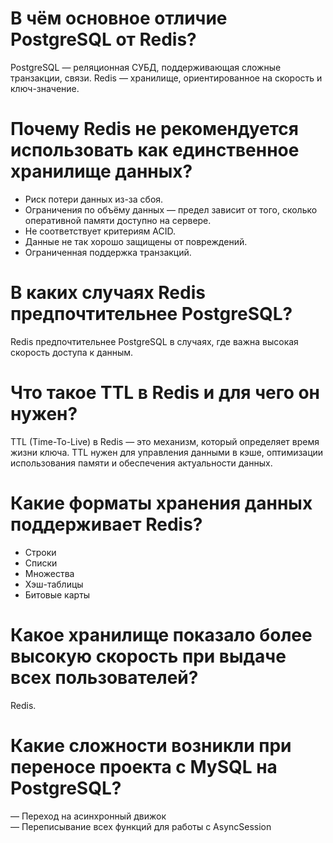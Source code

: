 # В чём основное отличие PostgreSQL от Redis?
PostgreSQL — реляционная СУБД, поддерживающая сложные транзакции, связи.
Redis — хранилище, ориентированное на скорость и ключ-значение.

# Почему Redis не рекомендуется использовать как единственное хранилище данных?
- Риск потери данных из-за сбоя.
- Ограничения по объёму данных — предел зависит от того, сколько оперативной памяти доступно на сервере. 
- Не соответствует критериям ACID.
- Данные не так хорошо защищены от повреждений.
- Ограниченная поддержка транзакций.

# В каких случаях Redis предпочтительнее PostgreSQL?
Redis предпочтительнее PostgreSQL в случаях, где важна высокая скорость доступа к данным.

# Что такое TTL в Redis и для чего он нужен?
TTL (Time-To-Live) в Redis — это механизм, который определяет время жизни ключа.
TTL нужен для управления данными в кэше, оптимизации использования памяти и обеспечения актуальности данных.

# Какие форматы хранения данных поддерживает Redis?
- Строки
- Списки
- Множества
- Хэш-таблицы
- Битовые карты

# Какое хранилище показало более высокую скорость при выдаче всех пользователей?
Redis.

# Какие сложности возникли при переносе проекта с MySQL на PostgreSQL?
— Переход на асинхронный движок  
— Переписывание всех функций для работы с AsyncSession